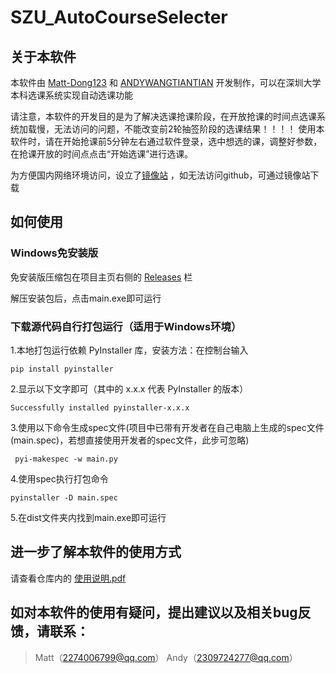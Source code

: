 # SZU_AutoCourseSelecter
## 关于本软件
本软件由 [Matt-Dong123](https://github.com/Matt-Dong123) 和 [ANDYWANGTIANTIAN](github.com/ANDYWANGTIANTIAN) 开发制作，可以在深圳大学本科选课系统实现自动选课功能

请注意，本软件的开发目的是为了解决选课抢课阶段，在开放抢课的时间点选课系统加载慢，无法访问的问题，不能改变前2轮抽签阶段的选课结果！！！！
使用本软件时，请在开始抢课前5分钟左右通过软件登录，选中想选的课，调整好参数，在抢课开放的时间点点击“开始选课”进行选课。

为方便国内网络环境访问，设立了[镜像站](https://gitee.com/a2309724277/SZU_AutoCourseSelecter) ，如无法访问github，可通过镜像站下载

## 如何使用
### Windows免安装版
免安装版压缩包在项目主页右侧的 [Releases](https://github.com/ANDYWANGTIANTIAN/SZU_AutoCourseSelecter/releases) 栏

解压安装包后，点击main.exe即可运行

### 下载源代码自行打包运行（适用于Windows环境）
1.本地打包运行依赖 PyInstaller 库，安装方法：在控制台输入
```
pip install pyinstaller
```
2.显示以下文字即可（其中的 x.x.x 代表 PyInstaller 的版本）
```
Successfully installed pyinstaller-x.x.x
```
3.使用以下命令生成spec文件(项目中已带有开发者在自己电脑上生成的spec文件(main.spec)，若想直接使用开发者的spec文件，此步可忽略)
```
 pyi-makespec -w main.py
```
4.使用spec执行打包命令
```
pyinstaller -D main.spec
```
5.在dist文件夹内找到main.exe即可运行

## 进一步了解本软件的使用方式
请查看仓库内的 [使用说明.pdf](https://github.com/ANDYWANGTIANTIAN/SZU_AutoCourseSelecter/blob/master/%E4%BD%BF%E7%94%A8%E8%AF%B4%E6%98%8E.pdf)


## 如对本软件的使用有疑问，提出建议以及相关bug反馈，请联系：

> Matt（2274006799@qq.com）
> Andy（2309724277@qq.com）
